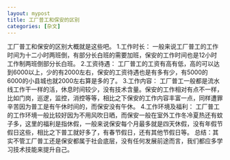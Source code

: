 ```yaml
---
layout: mypost
title: 工厂普工和保安的区别
categories: [杂文]
---
```


工厂普工和保安的区别大概就是这些吧。
1.工作时长：
一般来说工厂普工的工作时间为十二小时两班倒，有部分长白班的需要加班，保安的工作时间也是12小时工作制两班倒部分长白班。
2.工资待遇：
工厂普工的工资有高有低，高的可以达到6000以上，少的有2000左右，保安的工资待遇也是有多有少，有5000的6000的小县城也就2000左右算是多的了。
3.工作内容：
工厂普工一般都是流水线工作干一样的活，休息时间较少，没有技术含量。保安的工作相对有点不一样，比如门岗，巡逻，监控，消控等等，相比之下保安的工作内容丰富一点，同样遭罪辛苦因为普工是有午休时间的，而保安没有午休。
4.工作环境及福利：
工厂普工的工作环境一般比较好因为不用风吹日晒，而保安一般在室外工作冬冷夏热还有蚊子多，这里的福利是指休假，一般来说保安每个月最多就是四天休假，没有年假节假日这些，相比之下普工就好多了，有春节假日，还有其他节假日等。
总结：其实不管工厂普工还是保安都属于社会底层，没有任何发展前途而言，我们都应多学习技术技能来提升自己。
